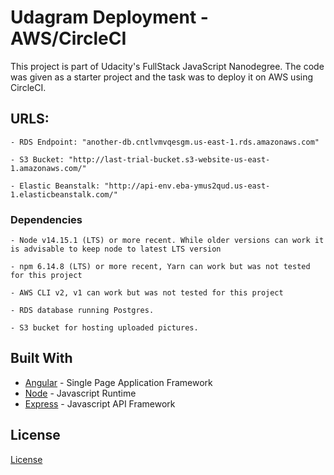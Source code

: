 # Udagram Deployment - AWS/CircleCI
This project is part of Udacity's FullStack JavaScript Nanodegree. The code was given as a starter project and the task was to deploy it on AWS using CircleCI.

## URLS:
```
- RDS Endpoint: "another-db.cntlvmvqesgm.us-east-1.rds.amazonaws.com"

- S3 Bucket: "http://last-trial-bucket.s3-website-us-east-1.amazonaws.com/"

- Elastic Beanstalk: "http://api-env.eba-ymus2qud.us-east-1.elasticbeanstalk.com/"
```


### Dependencies

```
- Node v14.15.1 (LTS) or more recent. While older versions can work it is advisable to keep node to latest LTS version

- npm 6.14.8 (LTS) or more recent, Yarn can work but was not tested for this project

- AWS CLI v2, v1 can work but was not tested for this project

- RDS database running Postgres.

- S3 bucket for hosting uploaded pictures.
```


## Built With

- [Angular](https://angular.io/) - Single Page Application Framework
- [Node](https://nodejs.org) - Javascript Runtime
- [Express](https://expressjs.com/) - Javascript API Framework
  
## License

[License](LICENSE.txt)
